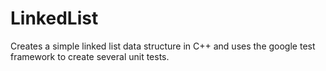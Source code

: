 # LinkedList

Creates a simple linked list data structure in C++ and uses the google test framework to create several unit tests.

